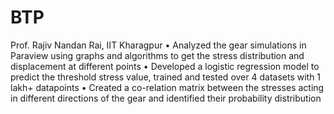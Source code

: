 # BTP
Prof. Rajiv Nandan Rai, IIT Kharagpur
• Analyzed the gear simulations in Paraview using graphs and algorithms to get the stress distribution and displacement at different points
• Developed a logistic regression model to predict the threshold stress value, trained and tested over 4 datasets with 1 lakh+ datapoints
• Created a co-relation matrix between the stresses acting in different directions of the gear and identified their probability distribution
